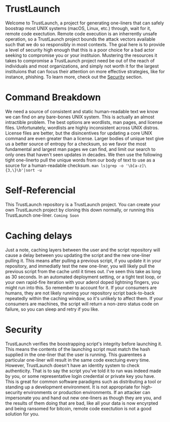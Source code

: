 # TrustLaunch
Welcome to TrustLaunch, a project for generating one-liners that can safely boostrap most UNIX systems (macOS, Linux, etc.) through, wait for it, remote code exectution. Remote code execution is an inherrently unsafe operation, so a TrustLaunch project bounds the attack vectors available such that we do so responsibly in most contexts. The goal here is to provide a level of security high enough that this is a poor choice for a bad actor seeking to compromise you or your instituion. Mustering the resources it takes to compromise a TrustLaunch project need be out of the reach of individuals and most organizations, and simply not worth it for the largest instituions that can focus their attention on more effective strategies, like for instance, phishing. To learn more, check out the [Security](#Security) section.

# Command Breakdown
We need a source of consistent and static human-readable text we know we can find on any bare-bones UNIX system. This is actually an almost intractible problem. The best options are wordlists, man pages, and license files. Unfortunately, wordlists are highly inconsistent across UNIX distros. License files are better, but the disincentives for updating a core UNIX command are even greater than a license. Larger bodies of unique text give us a better source of entropy for a checksum, so we favor the most fundamental and largest man pages we can find, and limit our search to only ones that haven't seen updates in decades. We then use the following tight one-linerto pull the unique words from our body of text to use as a source for a human-readable checksum. 
```man ls|grep -o '\b[a-z]\{3,\}\b'|sort -u```


# Self-Referencial
This TrustLaunch repository is a TrustLaunch project. You can create your own TrustLaunch project by cloning this down normally, or running this TrustLaunch one-liner.
```Coming Soon```

# Caching delays
Just a note, caching layers between the user and the script repository will cause a delay between you updating the script and the new one-liner pulling it. This means after pulling a previous script, if you update it in your repository, and immediatly test the new one-liner, you will likely pull the previous script from the cache until it times out. I've seen this take as long as 30 seconds. In an automated deployment setting, or a tight test loop, or your own rapid-fire iteration with your aderol doped lightning fingers, you might run into this. So remember to account for it. If your consumers are humans, they are not likely running your repository script back-to-back repeatedly within the caching window, so it's unlikely to affect them. If your consumers are machines, the script will return a non-zero status code on failure, so you can sleep and retry if you like.

# Security
TrustLaunch verifies the boostrapping script's integrity before launching it. This means the contents of the launching script must match the hash supplied in the one-liner that the user is running. This guarentees a particular one-liner will result in the same code exectuing every time. However, TrustLaunch doesn't have an identity system to check authenticity. That is to say the script you've told it to run was indeed made by you, or some representative login credential or private key you have. This is great for common software paradigms such as distributing a tool or standing up a development environment. It is not appropriate for high-security environments or production environments. If an attacker can impersonate you and hand out new one-liners as though they are you, and the results of them doing that are bad, like all your data is now encyrpted and being ransomed for bitcoin, remote code exectution is not a good solution for you.
